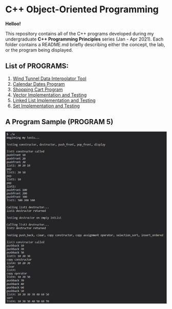 # C++ Object-Oriented Programming
**Helloo!**

This repository contains all of the C++ programs developed during my undergraduate **C++ Programming Principles** series (Jan - Apr 2021). Each folder contains a README.md briefly describing either the concept, the lab, or the program being displayed.

## List of PROGRAMS:
1. [Wind Tunnel Data Interpolator Tool](3.%20Classes%20I%20%2B%20PROGRAM%201/PROGRAM%201%20files)
2. [Calendar Dates Program](4.%20Classes%20II%20%2B%20PROGRAM%202/PROGRAM%202%20files)
3. [Shopping Cart Program](5.%20Arrays%20%2B%20PROGRAM%203/PROGRAM%203%20files)
4. [Vector Implementation and Testing](6.%20Pointers%20%2B%20PROGRAM%204/PROGRAM%204%20files)
5. [Linked List Implementation and Testing](7.%20Linked%20Lists%20%2B%20PROGRAM%205/PROGRAM%205%20files)
6. [Set Implementation and Testing](9a.%20Searching%20%26%20Sorting%20%2B%20PROGRAM%206/PROGRAM%206%20files)

## A Program Sample (PROGRAM 5)

![alt text](https://github.com/jSwAggy01/CPP-OOP/blob/main/7.%20Linked%20Lists%20+%20PROGRAM%205/PROGRAM-5-output.jpg?raw=true)
